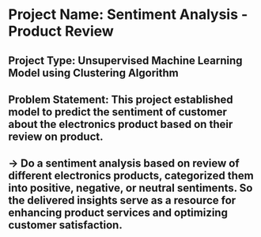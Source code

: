 # Project Name: Sentiment Analysis - Product Review
## Project Type: Unsupervised Machine Learning Model using Clustering Algorithm
## Problem Statement: This project established model to predict the sentiment of customer about the electronics product based on their review on product.
## -> Do a sentiment analysis based on review of different electronics products, categorized them into positive, negative, or neutral sentiments. So the delivered insights serve as a resource for enhancing product services and optimizing customer satisfaction.
